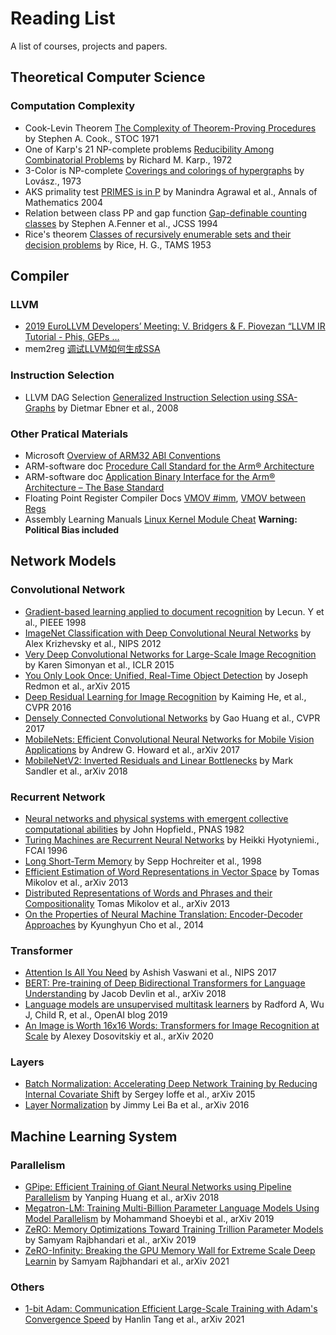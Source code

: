 # Reading List

A list of courses, projects and papers.

## Theoretical Computer Science

### Computation Complexity

- Cook-Levin Theorem [The Complexity of Theorem-Proving Procedures](https://www.inf.unibz.it/~calvanese/teaching/11-12-tc/material/cook-1971-NP-completeness-of-SAT.pdf) by Stephen A. Cook., STOC 1971
- One of Karp's 21 NP-complete problems [Reducibility Among Combinatorial Problems](https://cgi.di.uoa.gr/~sgk/teaching/grad/handouts/karp.pdf) by Richard M. Karp., 1972
- 3-Color is NP-complete [Coverings and colorings of hypergraphs](https://web.cs.elte.hu/~lovasz/scans/covercolor.pdf) by Lovász., 1973
- AKS primality test [PRIMES is in P](https://www.microsoft.com/en-us/research/wp-content/uploads/2016/02/primality_journal.pdf) by Manindra Agrawal et al., Annals of Mathematics 2004
- Relation between class PP and gap function [Gap-definable counting classes](https://www.sciencedirect.com/science/article/pii/S0022000005800248) by Stephen A.Fenner et al., JCSS 1994
- Rice's theorem [Classes of recursively enumerable sets and their decision problems](https://www.ams.org/journals/tran/1953-074-02/S0002-9947-1953-0053041-6/home.html) by Rice, H. G., TAMS 1953

## Compiler

### LLVM

- [2019 EuroLLVM Developers’ Meeting: V. Bridgers & F. Piovezan “LLVM IR Tutorial - Phis, GEPs ...](https://www.youtube.com/watch?v=m8G_S5LwlTo&t=249s)
- mem2reg [调试LLVM如何生成SSA](https://blog.csdn.net/dashuniuniu/article/details/103389157#alloca_593)

### Instruction Selection

- LLVM DAG Selection [Generalized Instruction Selection using SSA-Graphs](https://llvm.org/pubs/2008-06-LCTES-ISelUsingSSAGraphs.pdf) by Dietmar Ebner et al., 2008

### Other Pratical Materials

- Microsoft [Overview of ARM32 ABI Conventions](https://docs.microsoft.com/en-us/cpp/build/overview-of-arm-abi-conventions?view=msvc-170)
- ARM-software doc [Procedure Call Standard for the Arm® Architecture](https://github.com/ARM-software/abi-aa/blob/60a8eb8c55e999d74dac5e368fc9d7e36e38dda4/aapcs32/aapcs32.rst)
- ARM-software doc [Application Binary Interface for the Arm® Architecture – The Base Standard](https://github.com/ARM-software/abi-aa/blob/60a8eb8c55e999d74dac5e368fc9d7e36e38dda4/bsabi32/bsabi32.rst)
- Floating Point Register Compiler Docs [VMOV #imm](https://developer.arm.com/documentation/ka001136/latest), [VMOV between Regs](https://developer.arm.com/documentation/dui0473/m/vfp-instructions/vmov--between-one-arm-register-and-single-precision-vfp-)
- Assembly Learning Manuals [Linux Kernel Module Cheat](https://cirosantilli.com/linux-kernel-module-cheat/)  **Warning: Political Bias included**

## Network Models

### Convolutional Network

- [Gradient-based learning applied to document recognition](http://yann.lecun.com/exdb/publis/pdf/lecun-01a.pdf) by Lecun. Y et al., PIEEE 1998
- [ImageNet Classification with Deep Convolutional Neural Networks](https://proceedings.neurips.cc/paper/2012/hash/c399862d3b9d6b76c8436e924a68c45b-Abstract.html) by Alex Krizhevsky et al., NIPS 2012
- [Very Deep Convolutional Networks for Large-Scale Image Recognition](https://arxiv.org/abs/1409.1556) by Karen Simonyan et al., ICLR 2015
- [You Only Look Once: Unified, Real-Time Object Detection](https://arxiv.org/abs/1506.02640) by Joseph Redmon et al., arXiv 2015 
- [Deep Residual Learning for Image Recognition](https://www.computer.org/csdl/proceedings-article/cvpr/2016/8851a770/12OmNxvwoXv) by Kaiming He, et al., CVPR 2016
- [Densely Connected Convolutional Networks](https://arxiv.org/abs/1608.06993) by Gao Huang et al., CVPR 2017
- [MobileNets: Efficient Convolutional Neural Networks for Mobile Vision Applications](https://arxiv.org/abs/1704.04861) by Andrew G. Howard et al., arXiv 2017
- [MobileNetV2: Inverted Residuals and Linear Bottlenecks](https://arxiv.org/abs/1801.04381) by Mark Sandler et al., arXiv 2018

### Recurrent Network

- [Neural networks and physical systems with emergent collective computational abilities](https://www.ncbi.nlm.nih.gov/pmc/articles/PMC346238/) by John Hopfield.,  PNAS 1982
- [Turing Machines are Recurrent Neural Networks](http://citeseerx.ist.psu.edu/viewdoc/summary?doi=10.1.1.49.5161) by Heikki Hyotyniemi., FCAI 1996
- [Long Short-Term Memory](https://www.researchgate.net/publication/13853244_Long_Short-term_Memory) by Sepp Hochreiter et al., 1998
- [Efficient Estimation of Word Representations in Vector Space](https://arxiv.org/abs/1301.3781) by Tomas Mikolov et al., arXiv 2013
- [Distributed Representations of Words and Phrases and their Compositionality](https://arxiv.org/abs/1310.4546) Tomas Mikolov et al., arXiv 2013
- [On the Properties of Neural Machine Translation: Encoder-Decoder Approaches](https://arxiv.org/abs/1409.1259) by Kyunghyun Cho et al., 2014

### Transformer

- [Attention Is All You Need](https://proceedings.neurips.cc/paper/2017/file/3f5ee243547dee91fbd053c1c4a845aa-Paper.pdf) by Ashish Vaswani et al., NIPS 2017
- [BERT: Pre-training of Deep Bidirectional Transformers for Language Understanding](https://arxiv.org/abs/1810.04805) by Jacob Devlin et al., arXiv 2018
- [Language models are unsupervised multitask learners](https://d4mucfpksywv.cloudfront.net/better-language-models/language-models.pdf) by Radford A, Wu J, Child R, et al., OpenAI blog 2019
- [An Image is Worth 16x16 Words: Transformers for Image Recognition at Scale](https://arxiv.org/abs/2010.11929) by Alexey Dosovitskiy et al., arXiv 2020

### Layers

- [Batch Normalization: Accelerating Deep Network Training by Reducing Internal Covariate Shift](https://arxiv.org/abs/1502.03167) by Sergey loffe et al., arXiv 2015
- [Layer Normalization](https://arxiv.org/abs/1607.06450) by Jimmy Lei Ba et al., arXiv 2016

## Machine Learning System

### Parallelism

- [GPipe: Efficient Training of Giant Neural Networks using Pipeline Parallelism](https://arxiv.org/abs/1811.06965) by Yanping Huang et al., arXiv 2018
- [Megatron-LM: Training Multi-Billion Parameter Language Models Using Model Parallelism](https://arxiv.org/abs/1909.08053) by Mohammand Shoeybi et al., arXiv 2019
- [ZeRO: Memory Optimizations Toward Training Trillion Parameter Models](https://arxiv.org/abs/1910.02054) by Samyam Rajbhandari et al., arXiv 2019
- [ZeRO-Infinity: Breaking the GPU Memory Wall for Extreme Scale Deep Learnin](https://arxiv.org/abs/2104.07857) by Samyam Rajbhandari et al., arXiv 2021

### Others

- [1-bit Adam: Communication Efficient Large-Scale Training with Adam's Convergence Speed](https://arxiv.org/abs/2102.02888) by Hanlin Tang et al., arXiv 2021
